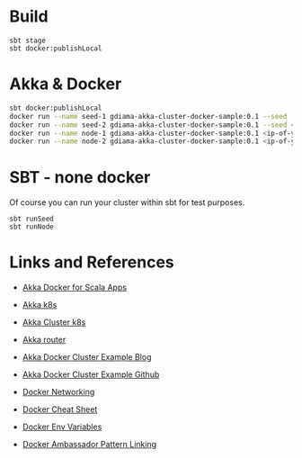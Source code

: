 # Build
```
sbt stage
sbt docker:publishLocal
```

# Akka & Docker

```bash
sbt docker:publishLocal
docker run --name seed-1 gdiama-akka-cluster-docker-sample:0.1 --seed
docker run --name seed-2 gdiama-akka-cluster-docker-sample:0.1 --seed <ip-of-your-seed-1>:2551
docker run --name node-1 gdiama-akka-cluster-docker-sample:0.1 <ip-of-your-seed-1>:2551 <ip-of-your-seed-2>:2551
docker run --name node-2 gdiama-akka-cluster-docker-sample:0.1 <ip-of-your-seed-1>:2551 <ip-of-your-seed-2>:2551
```

# SBT - none docker

Of course you can run your cluster within sbt for test purposes.

```
sbt runSeed
sbt runNode
```

# Links and References

* [Akka Docker for Scala Apps](https://medium.com/jeroen-rosenberg/lightweight-docker-containers-for-scala-apps-11b99cf1a666)
* [Akka k8s](https://github.com/ouven/akka-k8s-seednode)
* [Akka Cluster k8s](https://github.com/lkysow/akka-cluster-on-kubernetes)
* [Akka router](https://medium.com/akka-for-newbies/routers-5a501cdf616d)

* [Akka Docker Cluster Example Blog](http://blog.michaelhamrah.com/2014/03/running-an-akka-cluster-with-docker-containers/)
* [Akka Docker Cluster Example Github](https://github.com/mhamrah/akka-docker-cluster-example)
* [Docker Networking](https://docs.docker.com/articles/networking/)
* [Docker Cheat Sheet](https://github.com/wsargent/docker-cheat-sheet)
* [Docker Env Variables](http://mike-clarke.com/2013/11/docker-links-and-runtime-env-vars/)
* [Docker Ambassador Pattern Linking](http://docs.docker.com/articles/ambassador_pattern_linking/)